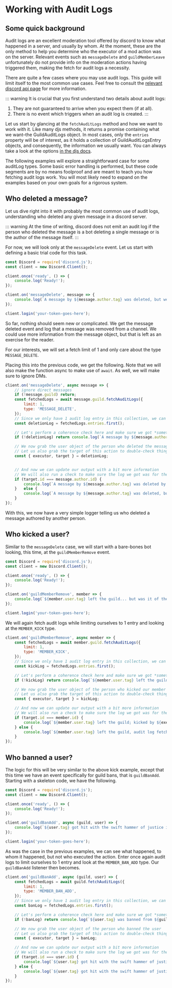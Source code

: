 # Working with Audit Logs

## Some quick background
Audit logs are an excellent moderation tool offered by discord to know what happened in a server, and usually by whom. At the moment, these are the only method to help you determine who the executor of a mod action was on the server. Relevant events such as `messageDelete` and `guildMemberLeave` unfortunately do not provide info on the moderation actions having triggered them, making the fetch for audit logs a necessity.

There are quite a few cases where you may use audit logs. This guide will limit itself to the most common use cases. Feel free to consult the [relevant discord api page](https://discord.com/developers/docs/resources/audit-log) for more information.

::: warning
It is crucial that you first understand two details about audit logs:
1) They are not guaranteed to arrive when you expect them (if at all).
2) There is no event which triggers when an audit log is created.
:::

Let us start by glancing at the `fetchAuditLogs` method and how we want to work with it. Like many djs methods, it returns a promise containing what we want–the GuildAuditLogs object. In most cases, only the `entries` property will be of interest, as it holds a collection of GuildAuditLogsEntry objects, and consequently, the information we usually want. You can always take a look at the options [in the djs docs](https://discord.js.org/#/docs/main/stable/class/Guild?scrollTo=fetchAuditLogs).

The following examples will explore a straightforward case for some auditLog types. Some basic error handling is performed, but these code segments are by no means foolproof and are meant to teach you how fetching audit logs work. You will most likely need to expand on the examples based on your own goals for a rigorous system.

## Who deleted a message?
Let us dive right into it with probably the most common use of audit logs, understanding who deleted any given message in a discord server.

::: warning
At the time of writing, discord does not emit an audit log if the person who deleted the message is a bot deleting a single message or is the author of the message itself.
:::

For now, we will look only at the `messageDelete` event. Let us start with defining a basic trial code for this task.

```js
const Discord = require('discord.js');
const client = new Discord.Client();

client.once('ready', () => {
    console.log('Ready!');
});

client.on('messageDelete', message => {
    console.log(`A message by ${message.author.tag} was deleted, but we don't know by who yet.`);
});

client.login('your-token-goes-here');
```

So far, nothing should seem new or complicated. We get the message deleted event and log that a message was removed from a channel. We could use more information from the message object, but that is left as an exercise for the reader.

For our interests, we will set a fetch limit of 1 and only care about the type `MESSAGE_DELETE`.

Placing this into the previous code, we get the following. Note that we will also make the function async to make use of `await`. As well, we will make sure to ignore DMs.

```js
client.on('messageDelete', async message => {
    // ignore direct messages
    if (!message.guild) return;
    const fetchedLogs = await message.guild.fetchAuditLogs({
        limit: 1,
        type: 'MESSAGE_DELETE',
    });
    // Since we only have 1 audit log entry in this collection, we can simply grab the first one
    const deletionLog = fetchedLogs.entries.first();

    // Let's perform a coherence check here and make sure we got *something*
    if (!deletionLog) return console.log(`A message by ${message.author.tag} was deleted, but no relevant audit logs were found.`);

    // We now grab the user object of the person who deleted the message
    // Let us also grab the target of this action to double-check things
    const { executor, target } = deletionLog;


    // And now we can update our output with a bit more information
    // We will also run a check to make sure the log we got was for the same author's message
    if (target.id === message.author.id) {
        console.log(`A message by ${message.author.tag} was deleted by ${executor.tag}.`);
    }   else {
        console.log(`A message by ${message.author.tag} was deleted, but we don't know by who.`);
    }
});
```

With this, we now have a very simple logger telling us who deleted a message authored by another person.

## Who kicked a user?

Similar to the `messageDelete` case, we will start with a bare-bones bot looking, this time, at the `guildMemberRemove` event.

```js
const Discord = require('discord.js');
const client = new Discord.Client();

client.once('ready', () => {
    console.log('Ready!');
});

client.on('guildMemberRemove', member => {
    console.log(`${member.user.tag} left the guild... but was it of their own free will?`);
});

client.login('your-token-goes-here');
```

We will again fetch audit logs while limiting ourselves to 1 entry and looking at the `MEMBER_KICK` type.

```js
client.on('guildMemberRemove', async member => {
    const fetchedLogs = await member.guild.fetchAuditLogs({
        limit: 1,
        type: 'MEMBER_KICK',
    });
    // Since we only have 1 audit log entry in this collection, we can simply grab the first one
    const kickLog = fetchedLogs.entries.first();

    // Let's perform a coherence check here and make sure we got *something*
    if (!kickLog) return console.log(`${member.user.tag} left the guild, most likely of their own will.`);

    // We now grab the user object of the person who kicked our member
    // Let us also grab the target of this action to double-check things
    const { executor, target } = kickLog;

    // And now we can update our output with a bit more information
    // We will also run a check to make sure the log we got was for the same kicked member
    if (target.id === member.id) {
        console.log(`${member.user.tag} left the guild; kicked by ${executor.tag}?`);
    } else {
        console.log(`${member.user.tag} left the guild, audit log fetch was inconclusive.`);
    }
});
```

## Who banned a user?

The logic for this will be very similar to the above kick example, except that this time we have an event specifically for guild bans, that is `guildBanAdd`. Starting with a skeleton code, we have the following.

```js
const Discord = require('discord.js');
const client = new Discord.Client();

client.once('ready', () => {
    console.log('Ready!');
});

client.on('guildBanAdd', async (guild, user) => {
    console.log(`${user.tag} got hit with the swift hammer of justice in the guild ${guild.name}.`);
});

client.login('your-token-goes-here');
```

As was the case in the previous examples, we can see what happened, to whom it happened, but not who executed the action. Enter once again audit logs to limit ourselves to 1 entry and look at the `MEMBER_BAN_ADD` type. Our `guildBanAdd` listener then becomes.

```js
client.on('guildBanAdd', async (guild, user) => {
    const fetchedLogs = await guild.fetchAuditLogs({
        limit: 1,
        type: 'MEMBER_BAN_ADD',
    });
    // Since we only have 1 audit log entry in this collection, we can simply grab the first one
    const banLog = fetchedLogs.entries.first();

    // Let's perform a coherence check here and make sure we got *something*
    if (!banLog) return console.log(`${user.tag} was banned from ${guild.name} but no audit log could be found.`);

    // We now grab the user object of the person who banned the user
    // Let us also grab the target of this action to double-check things
    const { executor, target } = banLog;

    // And now we can update our output with a bit more information
    // We will also run a check to make sure the log we got was for the same kicked member
    if (target.id === user.id) {
        console.log(`${user.tag} got hit with the swift hammer of justice in the guild ${guild.name}, wielded by the mighty ${executor.tag}`);
    } else {
        console.log(`${user.tag} got hit with the swift hammer of justice in the guild ${guild.name}, audit log fetch was inconclusive.`);
    }
});
```
